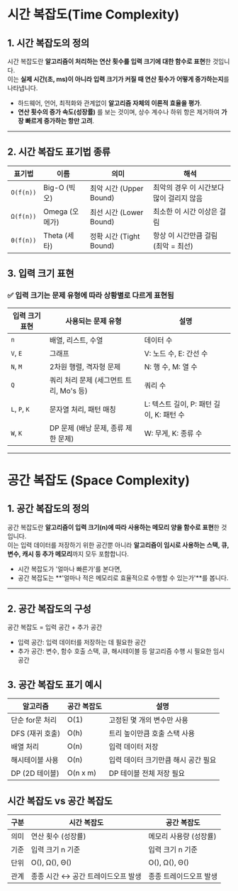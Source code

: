 
# 시간 복잡도(Time Complexity)

## 1. 시간 복잡도의 정의

시간 복잡도란 **알고리즘이 처리하는 연산 횟수를 입력 크기에 대한 함수로 표현**한 것입니다.  
이는 **실제 시간(초, ms)이 아니라 입력 크기가 커질 때 연산 횟수가 어떻게 증가하는지**를 나타냅니다.

- 하드웨어, 언어, 최적화와 관계없이 **알고리즘 자체의 이론적 효율을 평가**.
- **연산 횟수의 증가 속도(성장률)** 를 보는 것이며, 상수 계수나 하위 항은 제거하여 **가장 빠르게 증가하는 항만 고려**.
---

## 2. 시간 복잡도 표기법 종류

| 표기법     | 이름                  | 의미                    | 해석                                  |
|-----------|---------------------|------------------------|--------------------------------------|
| `O(f(n))` | Big-O (빅오)         | 최악 시간 (Upper Bound)  | 최악의 경우 이 시간보다 많이 걸리지 않음 |
| `Ω(f(n))` | Omega (오메가)       | 최선 시간 (Lower Bound)  | 최소한 이 시간 이상은 걸림                 |
| `Θ(f(n))` | Theta (세타)         | 정확 시간 (Tight Bound)  | 항상 이 시간만큼 걸림 (최악 = 최선)       |


## 3. 입력 크기 표현

### ✅ 입력 크기는 문제 유형에 따라 상황별로 다르게 표현됨

| 입력 크기 표현 | 사용되는 문제 유형                          | 설명                       |
|--------------|--------------------------------------|--------------------------|
| `n`           | 배열, 리스트, 수열                       | 데이터 수                   |
| `V`, `E`      | 그래프                                 | V: 노드 수, E: 간선 수         |
| `N`, `M`      | 2차원 행렬, 격자형 문제                   | N: 행 수, M: 열 수           |
| `Q`           | 쿼리 처리 문제 (세그먼트 트리, Mo's 등)     | 쿼리 수                    |
| `L`, `P`, `K` | 문자열 처리, 패턴 매칭                     | L: 텍스트 길이, P: 패턴 길이, K: 패턴 수 |
| `W`, `K`      | DP 문제 (배낭 문제, 종류 제한 문제)           | W: 무게, K: 종류 수          |

---

# 공간 복잡도 (Space Complexity)

## 1. 공간 복잡도의 정의

공간 복잡도란 **알고리즘이 입력 크기(n)에 따라 사용하는 메모리 양을 함수로 표현**한 것입니다.  
이는 입력 데이터를 저장하기 위한 공간뿐 아니라 **알고리즘이 임시로 사용하는 스택, 큐, 변수, 캐시 등 추가 메모리**까지 모두 포함합니다.

- 시간 복잡도가 '얼마나 빠른가'를 본다면,
- 공간 복잡도는 **'얼마나 적은 메모리로 효율적으로 수행할 수 있는가'**를 봅니다.

---

## 2. 공간 복잡도의 구성

공간 복잡도 = 입력 공간 + 추가 공간

- 입력 공간: 입력 데이터를 저장하는 데 필요한 공간
- 추가 공간: 변수, 함수 호출 스택, 큐, 해시테이블 등 알고리즘 수행 시 필요한 임시 공간

## 3. 공간 복잡도 표기 예시

| 알고리즘        | 공간 복잡도   | 설명                   |
| ----------- | -------- | -------------------- |
| 단순 for문 처리  | O(1)     | 고정된 몇 개의 변수만 사용      |
| DFS (재귀 호출) | O(h)     | 트리 높이만큼 호출 스택 사용     |
| 배열 처리       | O(n)     | 입력 데이터 저장            |
| 해시테이블 사용    | O(n)     | 입력 데이터 크기만큼 해시 공간 필요 |
| DP (2D 테이블) | O(n x m) | DP 테이블 전체 저장 필요      |

## 시간 복잡도 vs 공간 복잡도
| 구분 | 시간 복잡도               | 공간 복잡도        |
| -- | -------------------- | ------------- |
| 의미 | 연산 횟수 (성장률)          | 메모리 사용량 (성장률) |
| 기준 | 입력 크기 n 기준           | 입력 크기 n 기준    |
| 단위 | O(), Ω(), Θ()        | O(), Ω(), Θ() |
| 관계 | 종종 시간 ↔ 공간 트레이드오프 발생 | 종종 트레이드오프 발생  |
